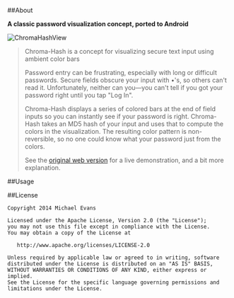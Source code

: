 ##About

**A classic password visualization concept, ported to Android**

![ChromaHashView](https://raw.githubusercontent.com/MichaelEvans/ChromaHashView/master/img/demo.gif)


> Chroma-Hash is a concept for visualizing secure text input using ambient color bars
>
> Password entry can be frustrating, especially with long or difficult passwords. Secure fields obscure your input with •'s, so others can't read it. Unfortunately, neither can you—you can't tell if you got your password right until you tap "Log In".
>
> Chroma-Hash displays a series of colored bars at the end of field inputs so you can instantly see if your password is right. Chroma-Hash takes an MD5 hash of your input and uses that to compute the colors in the visualization. The resulting color pattern is non-reversible, so no one could know what your password just from the colors.
>
> See the [original web version](http://mattt.github.io/Chroma-Hash/) for a live demonstration, and a bit more explanation.

##Usage

##License

```
Copyright 2014 Michael Evans

Licensed under the Apache License, Version 2.0 (the "License");
you may not use this file except in compliance with the License.
You may obtain a copy of the License at

   http://www.apache.org/licenses/LICENSE-2.0

Unless required by applicable law or agreed to in writing, software
distributed under the License is distributed on an "AS IS" BASIS,
WITHOUT WARRANTIES OR CONDITIONS OF ANY KIND, either express or implied.
See the License for the specific language governing permissions and
limitations under the License.
```

